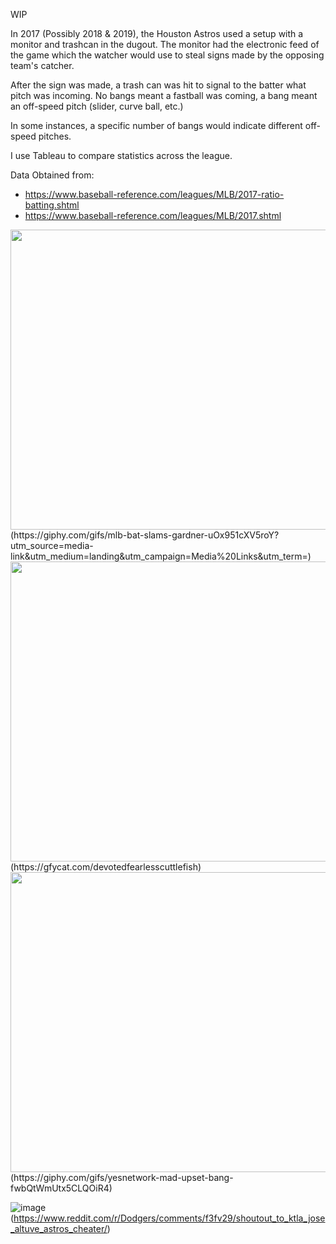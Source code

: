  WIP
 
In 2017 (Possibly 2018 & 2019), the Houston Astros used a setup with a monitor and trashcan in the dugout. The monitor had the electronic feed of the game which the watcher would use to steal signs made by the opposing team's catcher.

After the sign was made, a trash can was hit to signal to the batter what pitch was incoming. No bangs meant a fastball was coming, a bang meant an off-speed pitch (slider, curve ball, etc.)

In some instances, a specific number of bangs would indicate different off-speed pitches.

I use Tableau to compare statistics across the league.

 Data Obtained from:
 - https://www.baseball-reference.com/leagues/MLB/2017-ratio-batting.shtml
 - https://www.baseball-reference.com/leagues/MLB/2017.shtml
 
 
<img src="https://media1.giphy.com/media/uOx951cXV5roY/giphy.gif" width="600" height="480" />
(https://giphy.com/gifs/mlb-bat-slams-gardner-uOx951cXV5roY?utm_source=media-link&utm_medium=landing&utm_campaign=Media%20Links&utm_term=)

<img src="https://thumbs.gfycat.com/DevotedFearlessCuttlefish-size_restricted.gif" width="600" height="480" />
(https://gfycat.com/devotedfearlesscuttlefish)

<img src="https://media3.giphy.com/media/fwbQtWmUtx5CLQOiR4/giphy.gif" width="600" height="480" />
(https://giphy.com/gifs/yesnetwork-mad-upset-bang-fwbQtWmUtx5CLQOiR4)

![image](https://i.redd.it/5lzudrwoyqg41.jpg)
(https://www.reddit.com/r/Dodgers/comments/f3fv29/shoutout_to_ktla_jose_altuve_astros_cheater/)
